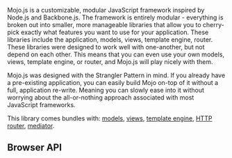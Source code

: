 Mojo.js is a customizable, modular JavaScript framework inspired by Node.js and Backbone.js. The framework is entirely modular - everything is broken out into smaller, more manageable libraries that allow you to cherry-pick exactly what features you want to use for your application. These libraries include the application, models, views, template engine, router. These libraries were designed to work well with one-another, but not depend on each other. This means that you can even use your own models, views, template engine, or router, and Mojo.js will play nicely with them.

Mojo.js was designed with the Strangler Pattern in mind. If you already have a pre-existing application, you can easily build Mojo on-top of it without a full, application re-write. Meaning you can slowly ease into it without worrying about the all-or-nothing approach associated with most JavaScript frameworks.

This library comes bundles with: 
[models](/mojo-js/mojo-models), [views](/mojo-js/mojo-views), [template engine](/mojo-js/paperclip.js),
[HTTP router](/mojo-js/mojo-router.js), [mediator](/mojo-js/mojo-bootstrap).

## Browser API

```javascript

```
